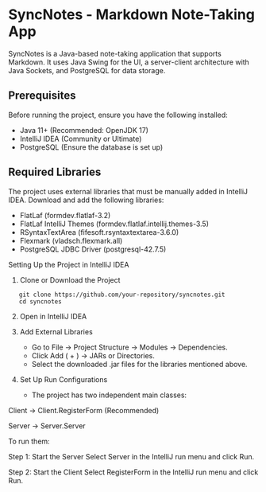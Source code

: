 # SyncNotes - Markdown Note-Taking App
SyncNotes is a Java-based note-taking application that supports Markdown. It uses Java Swing for the UI, a server-client architecture with Java Sockets, and PostgreSQL for data storage.

## Prerequisites
Before running the project, ensure you have the following installed:

- Java 11+ (Recommended: OpenJDK 17)
- IntelliJ IDEA (Community or Ultimate)
- PostgreSQL (Ensure the database is set up)

## Required Libraries
The project uses external libraries that must be manually added in IntelliJ IDEA. Download and add the following libraries:

- FlatLaf (formdev.flatlaf-3.2)
- FlatLaf IntelliJ Themes (formdev.flatlaf.intellij.themes-3.5)
- RSyntaxTextArea (fifesoft.rsyntaxtextarea-3.6.0)
- Flexmark (vladsch.flexmark.all)
- PostgreSQL JDBC Driver (postgresql-42.7.5)


Setting Up the Project in IntelliJ IDEA
1. Clone or Download the Project
```shell
   git clone https://github.com/your-repository/syncnotes.git
   cd syncnotes
```

2. Open in IntelliJ IDEA

3. Add External Libraries
   - Go to File → Project Structure → Modules → Dependencies.
   - Click Add ( + ) → JARs or Directories.
   - Select the downloaded .jar files for the libraries mentioned above.

4. Set Up Run Configurations
   - The project has two independent main classes:

Client → Client.RegisterForm (Recommended)

Server → Server.Server

To run them:

Step 1: Start the Server
Select Server in the IntelliJ run menu and click Run.

Step 2: Start the Client
Select RegisterForm in the IntelliJ run menu and click Run.

